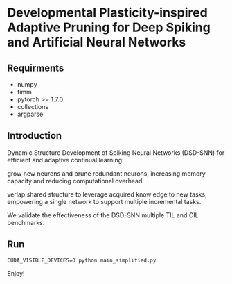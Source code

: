# Developmental Plasticity-inspired Adaptive Pruning for Deep Spiking and Artificial Neural Networks #

## Requirments ##
* numpy
* timm
* pytorch >= 1.7.0
* collections
* argparse

## Introduction ##
Dynamic Structure Development of Spiking Neural Networks (DSD-SNN) for efficient and adaptive continual learning:   

grow new neurons and prune redundant neurons, increasing memory capacity and reducing computational overhead.  

verlap shared structure to leverage acquired knowledge to new tasks, empowering a single network to support multiple incremental tasks.   

We validate the effectiveness of the DSD-SNN multiple TIL and CIL benchmarks.

## Run ##
 

```CUDA_VISIBLE_DEVICES=0 python main_simplified.py```   

Enjoy!

